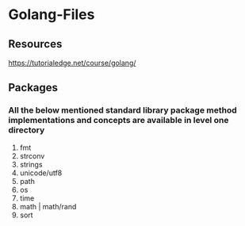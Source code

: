 # Golang-Files

## Resources

https://tutorialedge.net/course/golang/

## Packages

### All the below mentioned standard library package method implementations and concepts are available in level one directory

1. fmt 
2. strconv
3. strings
4. unicode/utf8
5. path
6. os
7. time
8. math | math/rand
9. sort
